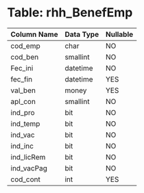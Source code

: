 # Table: rhh_BenefEmp

| Column Name | Data Type | Nullable |
|-------------|-----------|----------|
| cod_emp | char | NO |
| cod_ben | smallint | NO |
| Fec_ini | datetime | NO |
| fec_fin | datetime | YES |
| val_ben | money | YES |
| apl_con | smallint | NO |
| ind_pro | bit | NO |
| ind_temp | bit | NO |
| ind_vac | bit | NO |
| ind_inc | bit | NO |
| ind_licRem | bit | NO |
| ind_vacPag | bit | NO |
| cod_cont | int | YES |
